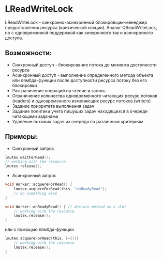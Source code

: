 # LReadWriteLock
LReadWriteLock - синхронно-асинхронный блокировщик-менеджер предоставления ресурса (критической секции). Аналог QReadWriteLock, но с одновременной поддержкой как синхронного так и асинхронного доступа.
## Возможности:
+ Синхронный доступ - блокирование потока до момента доступности ресурса
+ Асинхронный доступ - выполнение определенного метода объекта или лямбда-функции после доступности ресурса потоку без его блокировки
+ Разграничение операций на чтение и запись
+ Ограничение количества одновременного читающих ресурс потоков (readers) и одновременного изменяющих ресурс потоков (writers)
+ Задание приоритета выполнения задач
+ Задание политики учета пишущих задач находящихся в очереди читающими задачами
+ Удаление похожих задач из очереди по различным критериям
## Примеры:
+ Синхронный запрос
```c
lmutex.waitForRead();
// working with the resource
lmutex.release();
```
+ Асинхронный запрос
```c
void Worker::acquereForRead() {
    lmutex.acquereForRead(this, "onReadyRead");
    // do something else
}

void Worker::onReadyRead() { // declare method as a slot
    // working with the resource
    lmutex.release();
}
```
или с помощью лямбда-функции
```c
lmutex.acquereForRead(this, [=](){
    // working with the resource
    lmutex.release();
}
